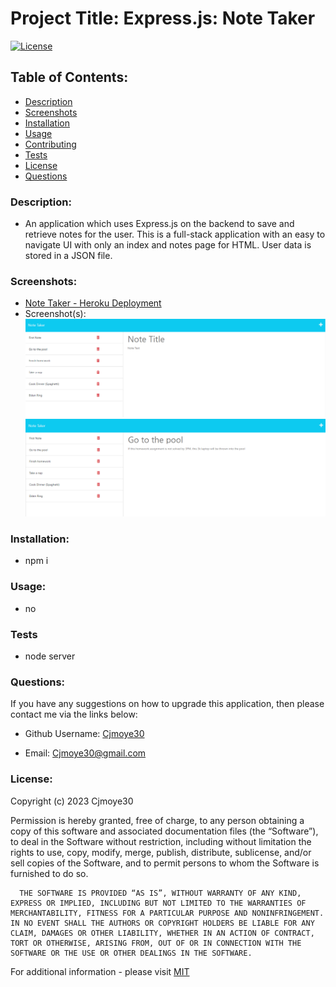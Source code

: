 
  # Project Title: Express.js: Note Taker

  [![License](https://img.shields.io/badge/License-MIT-blue.svg)](https://opensource.org/license/mit-0/)


  ## Table of Contents:
  - [Description](#description)
  - [Screenshots](#screenshots)
  - [Installation](#installation)
  - [Usage](#usage)
  - [Contributing](#contributing)
  - [Tests](#tests)
  - [License](#license)
  - [Questions](#questions)
  
  ### Description:

  - An application which uses Express.js on the backend to save and retrieve notes for the user. This is a full-stack application with an easy to navigate UI with only an index and notes page for HTML. User data is stored in a JSON file.


  ### Screenshots: 

  - [Note Taker - Heroku Deployment]()
  - Screenshot(s):
  ![Screenshot 1 - All notes with blank canvas for new note](/public/assets/images/expressjs-1.png)
  ![Screenshot 2 - Previous note populates after clicking it from the left pannel](/public/assets/images/expressjs-2.png)

  ### Installation:

  - npm i


  ### Usage:

  - no


  ### Tests
  - node server

  ### Questions:

  If you have any suggestions on how to upgrade this application, then please contact me via the links below:
  - Github Username: [Cjmoye30](https://github.com/Cjmoye30) 

  - Email: Cjmoye30@gmail.com


  ### License:
  Copyright (c) 2023 Cjmoye30

  Permission is hereby granted, free of charge, to any person obtaining a copy of this software and associated documentation files (the “Software”), to deal in the Software without restriction, including without limitation the rights to use, copy, modify, merge, publish, distribute, sublicense, and/or sell copies of the Software, and to permit persons to whom the Software is furnished to do so.

      THE SOFTWARE IS PROVIDED “AS IS”, WITHOUT WARRANTY OF ANY KIND, EXPRESS OR IMPLIED, INCLUDING BUT NOT LIMITED TO THE WARRANTIES OF MERCHANTABILITY, FITNESS FOR A PARTICULAR PURPOSE AND NONINFRINGEMENT. IN NO EVENT SHALL THE AUTHORS OR COPYRIGHT HOLDERS BE LIABLE FOR ANY CLAIM, DAMAGES OR OTHER LIABILITY, WHETHER IN AN ACTION OF CONTRACT, TORT OR OTHERWISE, ARISING FROM, OUT OF OR IN CONNECTION WITH THE SOFTWARE OR THE USE OR OTHER DEALINGS IN THE SOFTWARE.

  For additional information  - please visit [MIT](https://opensource.org/license/mit-0/)

  